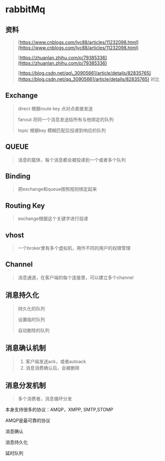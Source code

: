 # rabbitMq

## 资料

> [https://www.cnblogs.com/lyc88/articles/11232098.html](https://www.cnblogs.com/lyc88/articles/11232098.html)
>
> [https://zhuanlan.zhihu.com/p/79385336](https://zhuanlan.zhihu.com/p/79385336)
>
> [https://blog.csdn.net/qq\_30905661/article/details/82835765](https://blog.csdn.net/qq_30905661/article/details/82835765)  对比

## Exchange

> direct  根据route key 点对点直接发送
>
> fanout 将同一个消息发送给所有与他绑定的队列
>
> topic  根据key 模糊匹配后投递到响应的队列

## QUEUE

> 消息的载体，每个消息都会被投递到一个或者多个队列

## Binding

> 把exchange和queue按照规则绑定起来

## Routing Key

> exchange根据这个关键字进行投递

## vhost

> 一个broker里有多个虚拟机，用作不同的用户的权限管理

## Channel

> 消息通道，在客户端的每个连接里，可以建立多个channel



## 消息持久化

> 持久化的队列
>
> 设置临时队列
>
> 自动删除的队列

## 消息确认机制

> 1. 客户端发送ack，或者autoack
> 2. 消息消费确认后，会被删除

## 消息分发机制

> 多个消费者，消息循环分发

本身支持很多的协议：AMQP，XMPP, SMTP,STOMP

AMQP是最可靠的协议

消息确认

消息持久化

延时队列

